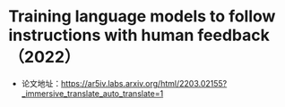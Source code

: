 # Training language models to follow instructions with human feedback（2022）
- 论文地址：https://ar5iv.labs.arxiv.org/html/2203.02155?_immersive_translate_auto_translate=1
